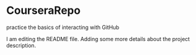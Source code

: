 # CourseraRepo
practice the basics of interacting with GitHub

I am editing the README file. Adding some more details about the project description.
